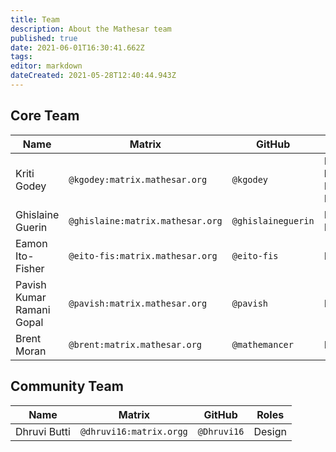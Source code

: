 ```yaml
---
title: Team
description: About the Mathesar team
published: true
date: 2021-06-01T16:30:41.662Z
tags: 
editor: markdown
dateCreated: 2021-05-28T12:40:44.943Z
---
```


## Core Team

| **Name** | **Matrix** | **GitHub** | **Roles** |
|-|-|-|-|
| Kriti Godey | `@kgodey:matrix.mathesar.org` | `@kgodey` | Project lead, Product, Engineering |
| Ghislaine Guerin | `@ghislaine:matrix.mathesar.org` | `@ghislaineguerin` | Product, Design |
| Eamon Ito-Fisher | `@eito-fis:matrix.mathesar.org` | `@eito-fis` | Engineering |
| Pavish Kumar Ramani Gopal | `@pavish:matrix.mathesar.org` | `@pavish` | Engineering |
| Brent Moran | `@brent:matrix.mathesar.org` | `@mathemancer` | Engineering |

## Community Team

| **Name** | **Matrix** | **GitHub** | **Roles** |
|-|-|-|-|
| Dhruvi Butti | `@dhruvi16:matrix.orgg` | `@Dhruvi16` | Design |
